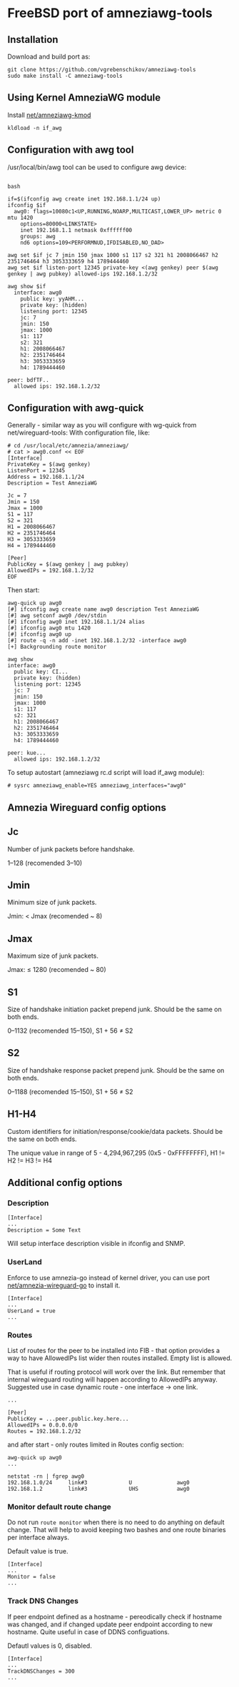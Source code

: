 # FreeBSD port of amneziawg-tools

## Installation

Download and build port as:

```shell
git clone https://github.com/vgrebenschikov/amneziawg-tools
sudo make install -C amneziawg-tools
```

## Using Kernel AmneziaWG module

Install [net/amneziawg-kmod](https://github.com/vgrebenschikov/amneziawg-kmod)

```shell
kldload -n if_awg
```

## Configuration with awg tool

/usr/local/bin/awg tool can be used to configure awg device:

```shell

bash

if=$(ifconfig awg create inet 192.168.1.1/24 up)
ifconfig $if
  awg0: flags=10080c1<UP,RUNNING,NOARP,MULTICAST,LOWER_UP> metric 0 mtu 1420
	options=80000<LINKSTATE>
	inet 192.168.1.1 netmask 0xffffff00
	groups: awg
	nd6 options=109<PERFORMNUD,IFDISABLED,NO_DAD>

awg set $if jc 7 jmin 150 jmax 1000 s1 117 s2 321 h1 2008066467 h2 2351746464 h3 3053333659 h4 1789444460
awg set $if listen-port 12345 private-key <(awg genkey) peer $(awg genkey | awg pubkey) allowed-ips 192.168.1.2/32

awg show $if
  interface: awg0
    public key: yyAHM...
    private key: (hidden)
    listening port: 12345
    jc: 7
    jmin: 150
    jmax: 1000
    s1: 117
    s2: 321
    h1: 2008066467
    h2: 2351746464
    h3: 3053333659
    h4: 1789444460

peer: bdfTF..
  allowed ips: 192.168.1.2/32
```

## Configuration with awg-quick

Generally - similar way as you will configure with wg-quick from net/wireguard-tools:
With configuration file, like:

```shell
# cd /usr/local/etc/amnezia/amneziawg/
# cat > awg0.conf << EOF
[Interface]
PrivateKey = $(awg genkey)
ListenPort = 12345
Address = 192.168.1.1/24
Description = Test AmneziaWG

Jc = 7
Jmin = 150
Jmax = 1000
S1 = 117
S2 = 321
H1 = 2008066467
H2 = 2351746464
H3 = 3053333659
H4 = 1789444460

[Peer]
PublicKey = $(awg genkey | awg pubkey)
AllowedIPs = 192.168.1.2/32
EOF
```

Then start:

```shell
awg-quick up awg0
[#] ifconfig awg create name awg0 description Test AmneziaWG
[#] awg setconf awg0 /dev/stdin
[#] ifconfig awg0 inet 192.168.1.1/24 alias
[#] ifconfig awg0 mtu 1420
[#] ifconfig awg0 up
[#] route -q -n add -inet 192.168.1.2/32 -interface awg0
[+] Backgrounding route monitor

awg show
interface: awg0
  public key: CI...
  private key: (hidden)
  listening port: 12345
  jc: 7
  jmin: 150
  jmax: 1000
  s1: 117
  s2: 321
  h1: 2008066467
  h2: 2351746464
  h3: 3053333659
  h4: 1789444460

peer: kue...
  allowed ips: 192.168.1.2/32
```

To setup autostart (amneziawg rc.d script will load if_awg module):

```shell
# sysrc amneziawg_enable=YES amneziawg_interfaces="awg0"
```

## Amnezia Wireguard config options

## Jc

Number of junk packets before handshake.

1–128 (recomended 3–10)

## Jmin

Minimum size of junk packets.

Jmin: < Jmax (recomended ~ 8)

## Jmax

Maximum size of junk packets.

Jmax: ≤ 1280 (recomended ~ 80)

## S1

Size of handshake initiation packet prepend junk. Should be the same on both ends.

0–1132 (recomended 15–150), S1 + 56 ≠ S2

## S2

Size of handshake response packet prepend junk. Should be the same on both ends.

0–1188 (recomended 15–150), S1 + 56 ≠ S2

## H1-H4

Custom identifiers for initiation/response/cookie/data packets. Should be the same on both ends.

The unique value in range of 5 - 4,294,967,295 (0x5 - 0xFFFFFFFF), H1 != H2 != H3 != H4

## Additional config options

### Description

```config
[Interface]
...
Description = Some Text
```

Will setup interface description visible in ifconfig and SNMP.

### UserLand

Enforce to use amnezia-go instead of kernel driver, you can use port
[net/amnezia-wireguard-go](https://github.com/vgrebenschikov/amnezia-wireguard-go) to install it.

```config
[Interface]
...
UserLand = true
...
```

### Routes

List of routes for the peer to be installed into FIB - that option provides a way to have AllowedIPs list wider then routes installed. Empty list is allowed.

That is useful if routing protocol will work over the link. 
But remember that internal wireguard routing will happen according to AllowedIPs anyway.
Suggested use in case dynamic route - one interface -> one link.

```config
...

[Peer]
PublicKey = ...peer.public.key.here...
AllowedIPs = 0.0.0.0/0
Routes = 192.168.1.2/32
```

and after start - only routes limited in Routes config section:

```shell
awg-quick up awg0
...

netstat -rn | fgrep awg0
192.168.1.0/24     link#3             U              awg0
192.168.1.2        link#3             UHS            awg0
```

### Monitor default route change

Do not run `route monitor` when there is no need to do anything on default
change. That will help to avoid keeping two bashes and one route binaries
per interface always.

Default value is true.

```config
[Interface]
...
Monitor = false
...
```

### Track DNS Changes

If peer endpoint defined as a hostname - pereodically check if hostname was changed,
and if changed update peer endpoint according to new hostname.
Quite useful in case of DDNS configuations.

Defautl values is 0, disabled.

```config
[Interface]
...
TrackDNSChanges = 300
...
```
